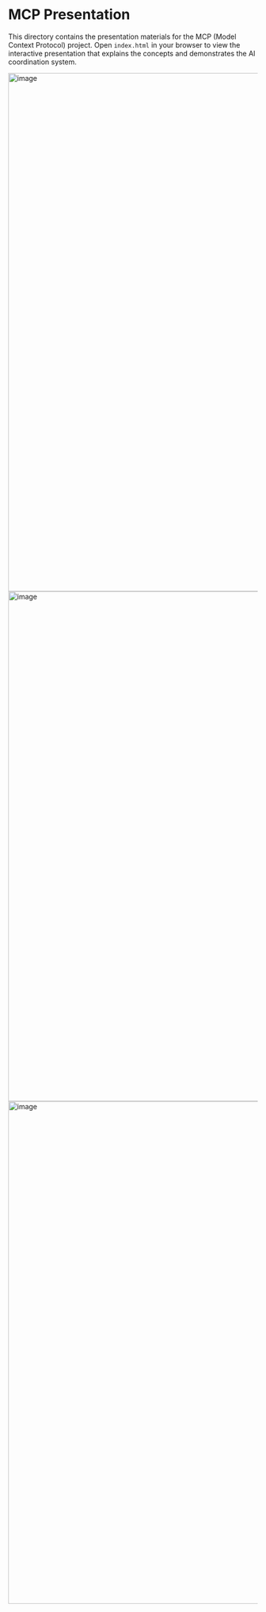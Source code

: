 # MCP Presentation

This directory contains the presentation materials for the MCP (Model Context Protocol) project. Open `index.html` in your browser to view the interactive presentation that explains the concepts and demonstrates the AI coordination system.

<img width="1912" height="1046" alt="image" src="https://github.com/user-attachments/assets/6a9368ac-e21e-481a-9836-665bd618ee14" />

<img width="1903" height="1029" alt="image" src="https://github.com/user-attachments/assets/772eaedd-dc3d-4257-a35c-acb4e4dd652d" />

<img width="1888" height="1014" alt="image" src="https://github.com/user-attachments/assets/2fe629ea-7521-4271-bd82-4961fc5aeab7" />



